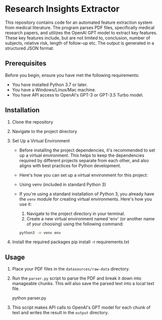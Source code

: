 # Research Insights Extractor

This repository contains code for an automated feature extraction system from medical literature. The program parses PDF files, specifically medical research papers, and utilizes the OpenAI GPT model to extract key features. These key features include, but are not limited to, conclusion, number of subjects, relative risk, length of follow-up etc. The output is generated in a structured JSON format.

## Prerequisites
Before you begin, ensure you have met the following requirements:
* You have installed Python 3.7 or later.
* You have a Windows/Linux/Mac machine.
* You have API access to OpenAI's GPT-3 or GPT-3.5 Turbo model.

## Installation
1. Clone the repository

2. Navigate to the project directory

3. Set Up a Virtual Environment

    - Before installing the project dependencies, it's recommended to set up a virtual environment. This helps to keep the dependencies required by different projects separate from each other, and also aligns with best practices for Python development.

    - Here's how you can set up a virtual environment for this project:

    - Using venv (included in standard Python 3)

    - If you're using a standard installation of Python 3, you already have the `venv` module for creating virtual environments. Here's how you use it:

        1. Navigate to the project directory in your terminal.
        2. Create a new virtual environment named 'env' (or another name of your choosing) using the following command:
        
        ```bash
        python3 -m venv env

4. Install the required packages
    pip install -r requirements.txt


## Usage
1. Place your PDF files in the `datasources/raw-data` directory.
2. Run the `parser.py` script to parse the PDF and break it down into manageable chunks. This will also save the parsed text into a local text file.

    python parser.py

3. This script makes API calls to OpenAI's GPT model for each chunk of text and writes the result in the `output` directory.

